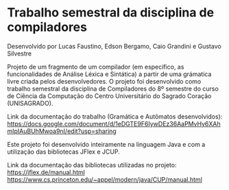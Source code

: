 # Trabalho semestral da disciplina de compiladores

Desenvolvido por Lucas Faustino, Edson Bergamo, Caio Grandini e Gustavo Silvestre

Projeto de um fragmento de um compilador (em específico, as funcionalidades de Análise Léxica e Sintática) a partir de uma grámatica livre criada pelos desenvolvedores.
O projeto foi desenvolvido como trabalho semestral da disciplina de Compiladores do 8º semestre do curso de Ciência da Computação do Centro Universitário do Sagrado Coração (UNISAGRADO).

Link da documentação do trabalho (Gramática e Autômatos desenvolvidos): https://docs.google.com/document/d/1eDGTE9F6IywDEz36AaPMvHy6XAhmIpIAuBUhMwoa9nI/edit?usp=sharing

Este projeto foi desenvolvido inteiramente na linguagem Java e com a utilização das bibliotecas JFlex e JCUP.

Link da documentação das bibliotecas utilizadas no projeto: <br/>
https://jflex.de/manual.html <br/>
https://www.cs.princeton.edu/~appel/modern/java/CUP/manual.html
